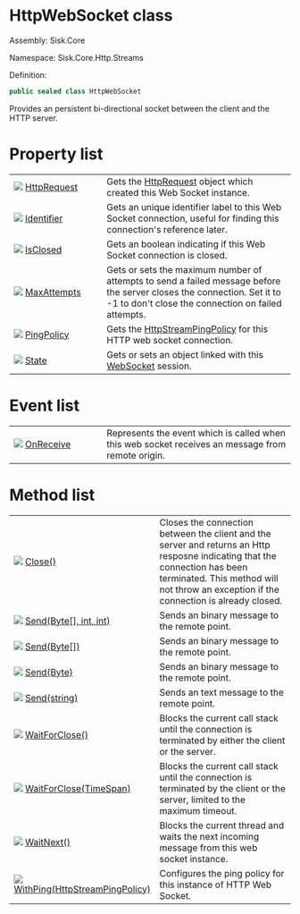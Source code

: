 <!--

Copyrights 2023 Sisk Framework - CypherPotato
Published under MIT license

!!! DO NOT EDIT THIS FILE !!!
This file was generated by a tool in the Sisk package. To edit the information in this documentation,
edit the XML documentation present in the Sisk source code.

-->

# HttpWebSocket class
Assembly: Sisk.Core

Namespace: Sisk.Core.Http.Streams

Definition:

```cs
public sealed class HttpWebSocket
```

Provides an persistent bi-directional socket between the client and the HTTP server.


# Property list

<table>
    <tbody>
<tr>
    <td style="width: 33%">
        <img class="icon" src="/assets/img/icons/property.svg">
        <a href="/spec/Sisk.Core.Http.Streams.HttpWebSocket.HttpRequest.md">
            HttpRequest
        </a>
    </td>
    <td>
        Gets the <a href="/spec/Sisk.Core.Http.HttpRequest.md">HttpRequest</a> object which created this Web Socket instance.
    </td>
</tr>
<tr>
    <td style="width: 33%">
        <img class="icon" src="/assets/img/icons/property.svg">
        <a href="/spec/Sisk.Core.Http.Streams.HttpWebSocket.Identifier.md">
            Identifier
        </a>
    </td>
    <td>
        Gets an unique identifier label to this Web Socket connection, useful for finding this connection's reference later.
    </td>
</tr>
<tr>
    <td style="width: 33%">
        <img class="icon" src="/assets/img/icons/property.svg">
        <a href="/spec/Sisk.Core.Http.Streams.HttpWebSocket.IsClosed.md">
            IsClosed
        </a>
    </td>
    <td>
        Gets an boolean indicating if this Web Socket connection is closed.
    </td>
</tr>
<tr>
    <td style="width: 33%">
        <img class="icon" src="/assets/img/icons/property.svg">
        <a href="/spec/Sisk.Core.Http.Streams.HttpWebSocket.MaxAttempts.md">
            MaxAttempts
        </a>
    </td>
    <td>
        Gets or sets the maximum number of attempts to send a failed message before the server closes the connection. Set it to -1 to don't close the connection on failed attempts.
    </td>
</tr>
<tr>
    <td style="width: 33%">
        <img class="icon" src="/assets/img/icons/property.svg">
        <a href="/spec/Sisk.Core.Http.Streams.HttpWebSocket.PingPolicy.md">
            PingPolicy
        </a>
    </td>
    <td>
        Gets the <a href="/spec/Sisk.Core.Http.Streams.HttpStreamPingPolicy.md">HttpStreamPingPolicy</a> for this HTTP web socket connection.
    </td>
</tr>
<tr>
    <td style="width: 33%">
        <img class="icon" src="/assets/img/icons/property.svg">
        <a href="/spec/Sisk.Core.Http.Streams.HttpWebSocket.State.md">
            State
        </a>
    </td>
    <td>
        Gets or sets an object linked with this <a href="https://learn.microsoft.com/en-us/dotnet/api/System.Net.WebSockets.WebSocket">WebSocket</a> session.
    </td>
</tr>
    </tbody>
</table>

# Event list

<table>
    <tbody>
<tr>
    <td style="width: 33%">
        <img class="icon" src="/assets/img/icons/event.svg">
        <a href="/spec/Sisk.Core.Http.Streams.HttpWebSocket.OnReceive.md">
            OnReceive
        </a>
    </td>
    <td>
        Represents the event which is called when this web socket receives an message from remote origin.
    </td>
</tr>
    </tbody>
</table>

# Method list

<table>
    <tbody>
<tr>
    <td style="width: 33%">
        <img class="icon" src="/assets/img/icons/method.svg">
        <a href="/spec/Sisk.Core.Http.Streams.HttpWebSocket.Close().md">
            Close()
        </a>
    </td>
    <td>
        Closes the connection between the client and the server and returns an Http resposne indicating that the connection has been terminated. This method will not throw an exception if the connection is already closed.
    </td>
</tr>
<tr>
    <td style="width: 33%">
        <img class="icon" src="/assets/img/icons/method.svg">
        <a href="/spec/Sisk.Core.Http.Streams.HttpWebSocket.Send(Byte-int-int).md">
            Send(Byte[], int, int)
        </a>
    </td>
    <td>
        Sends an binary message to the remote point.
    </td>
</tr>
<tr>
    <td style="width: 33%">
        <img class="icon" src="/assets/img/icons/method.svg">
        <a href="/spec/Sisk.Core.Http.Streams.HttpWebSocket.Send(Byte).md">
            Send(Byte[])
        </a>
    </td>
    <td>
        Sends an binary message to the remote point.
    </td>
</tr>
<tr>
    <td style="width: 33%">
        <img class="icon" src="/assets/img/icons/method.svg">
        <a href="/spec/Sisk.Core.Http.Streams.HttpWebSocket.Send(Byte).md">
            Send(Byte)
        </a>
    </td>
    <td>
        Sends an binary message to the remote point.
    </td>
</tr>
<tr>
    <td style="width: 33%">
        <img class="icon" src="/assets/img/icons/method.svg">
        <a href="/spec/Sisk.Core.Http.Streams.HttpWebSocket.Send(string).md">
            Send(string)
        </a>
    </td>
    <td>
        Sends an text message to the remote point.
    </td>
</tr>
<tr>
    <td style="width: 33%">
        <img class="icon" src="/assets/img/icons/method.svg">
        <a href="/spec/Sisk.Core.Http.Streams.HttpWebSocket.WaitForClose().md">
            WaitForClose()
        </a>
    </td>
    <td>
        Blocks the current call stack until the connection is terminated by either the client or the server.
    </td>
</tr>
<tr>
    <td style="width: 33%">
        <img class="icon" src="/assets/img/icons/method.svg">
        <a href="/spec/Sisk.Core.Http.Streams.HttpWebSocket.WaitForClose(TimeSpan).md">
            WaitForClose(TimeSpan)
        </a>
    </td>
    <td>
        Blocks the current call stack until the connection is terminated by the client or the server, limited to the maximum timeout.
    </td>
</tr>
<tr>
    <td style="width: 33%">
        <img class="icon" src="/assets/img/icons/method.svg">
        <a href="/spec/Sisk.Core.Http.Streams.HttpWebSocket.WaitNext().md">
            WaitNext()
        </a>
    </td>
    <td>
        Blocks the current thread and waits the next incoming message from this web socket instance.
    </td>
</tr>
<tr>
    <td style="width: 33%">
        <img class="icon" src="/assets/img/icons/method.svg">
        <a href="/spec/Sisk.Core.Http.Streams.HttpWebSocket.WithPing(HttpStreamPingPolicy).md">
            WithPing(HttpStreamPingPolicy)
        </a>
    </td>
    <td>
        Configures the ping policy for this instance of HTTP Web Socket.
    </td>
</tr>
    </tbody>
</table>
